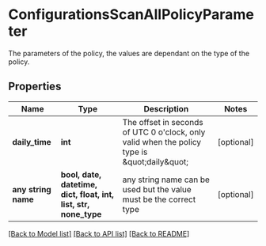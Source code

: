 # ConfigurationsScanAllPolicyParameter

The parameters of the policy, the values are dependant on the type of the policy.

## Properties
Name | Type | Description | Notes
------------ | ------------- | ------------- | -------------
**daily_time** | **int** | The offset in seconds of UTC 0 o&#39;clock, only valid when the policy type is \&quot;daily\&quot; | [optional] 
**any string name** | **bool, date, datetime, dict, float, int, list, str, none_type** | any string name can be used but the value must be the correct type | [optional]

[[Back to Model list]](../README.md#documentation-for-models) [[Back to API list]](../README.md#documentation-for-api-endpoints) [[Back to README]](../README.md)


